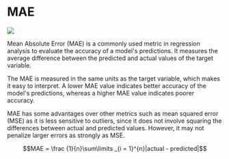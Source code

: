 # MAE 

<img src = "https://jmlb.github.io/images/20180701/img_01.png">

Mean Absolute Error (MAE) is a commonly used metric in regression analysis to evaluate the accuracy of a model's predictions. It measures the average difference between the predicted and actual values of the target variable.

The MAE is measured in the same units as the target variable, which makes it easy to interpret. A lower MAE value indicates better accuracy of the model's predictions, whereas a higher MAE value indicates poorer accuracy.

MAE has some advantages over other metrics such as mean squared error (MSE) as it is less sensitive to outliers, since it does not involve squaring the differences between actual and predicted values. However, it may not penalize larger errors as strongly as MSE.

$$MAE = \frac {1}{n}\sum\limits _{i = 1}^{n}|actual - predicted|$$
